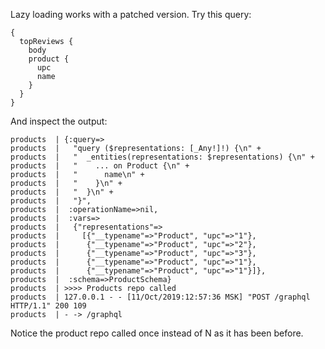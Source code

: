 Lazy loading works with a patched version. Try this query: 

```
{
  topReviews {
    body
    product {
      upc
      name
    }
  }
}
```

And inspect the output:

```
products  | {:query=>
products  |   "query ($representations: [_Any!]!) {\n" +
products  |   "  _entities(representations: $representations) {\n" +
products  |   "    ... on Product {\n" +
products  |   "      name\n" +
products  |   "    }\n" +
products  |   "  }\n" +
products  |   "}",
products  |  :operationName=>nil,
products  |  :vars=>
products  |   {"representations"=>
products  |     [{"__typename"=>"Product", "upc"=>"1"},
products  |      {"__typename"=>"Product", "upc"=>"2"},
products  |      {"__typename"=>"Product", "upc"=>"3"},
products  |      {"__typename"=>"Product", "upc"=>"1"},
products  |      {"__typename"=>"Product", "upc"=>"1"}]},
products  |  :schema=>ProductSchema}
products  | >>>> Products repo called
products  | 127.0.0.1 - - [11/Oct/2019:12:57:36 MSK] "POST /graphql HTTP/1.1" 200 109
products  | - -> /graphql
```

Notice the product repo called once instead of N as it has been before.